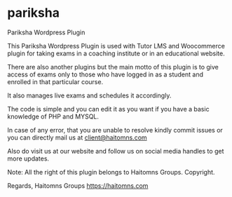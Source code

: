# pariksha
 Pariksha Wordpress Plugin

This Pariksha Wordpress Plugin is used with Tutor LMS and Woocommerce plugin for taking exams in a coaching institute or in an educational website.

There are also another plugins but the main motto of this plugin is to give access of exams only to those who have logged in as a student and enrolled in that particular course. 

It also manages live exams and schedules it accordingly. 

The code is simple and you can edit it as you want if you have a basic knowledge of PHP and MYSQL. 


In case of any error, that you are unable to resolve kindly commit issues or you can directly mail us at 
client@haitomns.com

Also do visit us at our website and follow us on social media handles to get more updates.

Note: All the right of this plugin belongs to Haitomns Groups. 
Copyright.

Regards,
Haitomns Groups
https://haitomns.com

